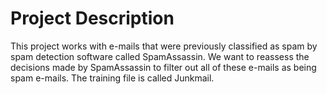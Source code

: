 # Project Description

This project works with e-mails that were previously classified as spam by spam detection software called SpamAssassin. We want to reassess the decisions made by SpamAssassin to filter out all of these e-mails as being spam e-mails. The training file is called Junkmail.
